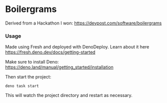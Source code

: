 # Boilergrams

Derived from a Hackathon I won: https://devpost.com/software/boilergrams

### Usage

Made using Fresh and deployed with DenoDeploy. Learn about it here https://fresh.deno.dev/docs/getting-started

Make sure to install Deno: https://deno.land/manual/getting_started/installation

Then start the project:

```
deno task start
```

This will watch the project directory and restart as necessary.
